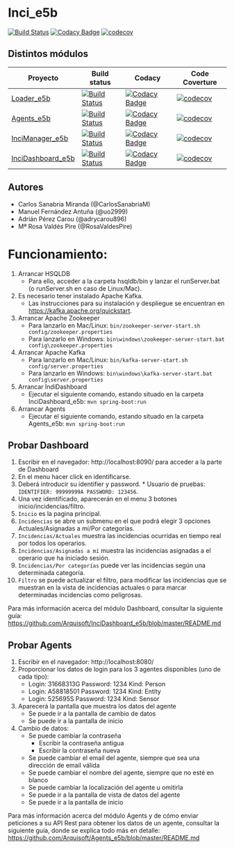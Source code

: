 # Inci_e5b
[![Build Status](https://travis-ci.org/Arquisoft/Inci_e5b.svg?branch=master)](https://travis-ci.org/Arquisoft/Inci_e5b)
[![Codacy Badge](https://api.codacy.com/project/badge/Grade/b9f2956baa714f48b3e0a642d24886b5)](https://www.codacy.com/app/CarlosSanabriaM/Inci_e5b?utm_source=github.com&amp;utm_medium=referral&amp;utm_content=Arquisoft/Inci_e5b&amp;utm_campaign=Badge_Grade)
[![codecov](https://codecov.io/gh/Arquisoft/Inci_e5b/branch/master/graph/badge.svg)](https://codecov.io/gh/Arquisoft/Inci_e5b)

## Distintos módulos

| Proyecto | Build status | Codacy | Code Coverture | 
|----------|--------------|--------|----------------|
[Loader_e5b](https://github.com/Arquisoft/Loader_e5b) | [![Build Status](https://travis-ci.org/Arquisoft/Loader_e5b.svg?branch=master)](https://travis-ci.org/Arquisoft/Loader_e5b) | [![Codacy Badge](https://api.codacy.com/project/badge/Grade/97d6326cbcbb4c638d59879facacaf32)](https://www.codacy.com/app/jelabra/Loader_e5b?utm_source=github.com&amp;utm_medium=referral&amp;utm_content=Arquisoft/Loader_e5b&amp;utm_campaign=Badge_Grade) | [![codecov](https://codecov.io/gh/Arquisoft/Loader_e5b/branch/master/graph/badge.svg)](https://codecov.io/gh/Arquisoft/Loader_e5b)
[Agents_e5b](https://github.com/Arquisoft/Agents_e5b) | [![Build Status](https://travis-ci.org/Arquisoft/Agents_e5b.svg?branch=master)](https://travis-ci.org/Arquisoft/Agents_e5b) | [![Codacy Badge](https://api.codacy.com/project/badge/Grade/2d1976960db9415892b85d741bb4a336)](https://www.codacy.com/app/jelabra/Agents_e5b?utm_source=github.com&amp;utm_medium=referral&amp;utm_content=Arquisoft/Agents_e5b&amp;utm_campaign=Badge_Grade) | [![codecov](https://codecov.io/gh/Arquisoft/Agents_e5b/branch/master/graph/badge.svg)](https://codecov.io/gh/Arquisoft/Agents_e5b)
[InciManager_e5b](https://github.com/Arquisoft/InciManager_e5b) | [![Build Status](https://travis-ci.org/Arquisoft/InciManager_e5b.svg?branch=master)](https://travis-ci.org/Arquisoft/InciManager_e5b) | [![Codacy Badge](https://api.codacy.com/project/badge/Grade/97d6326cbcbb4c638d59879facacaf32)](https://www.codacy.com/app/jelabra/InciManager_e5b?utm_source=github.com&amp;utm_medium=referral&amp;utm_content=Arquisoft/InciManager_e5b&amp;utm_campaign=Badge_Grade) | [![codecov](https://codecov.io/gh/Arquisoft/InciManager_e5b/branch/master/graph/badge.svg)](https://codecov.io/gh/Arquisoft/InciManager_e5b)
[InciDashboard_e5b](https://github.com/Arquisoft/InciDashboard_e5b) | [![Build Status](https://travis-ci.org/Arquisoft/InciDashboard_e5b.svg?branch=master)](https://travis-ci.org/Arquisoft/InciDashboard_e5b) | [![Codacy Badge](https://api.codacy.com/project/badge/Grade/2d1976960db9415892b85d741bb4a336)](https://www.codacy.com/app/jelabra/InciDashboard_e5b?utm_source=github.com&amp;utm_medium=referral&amp;utm_content=Arquisoft/InciDashboard_e5b&amp;utm_campaign=Badge_Grade) | [![codecov](https://codecov.io/gh/Arquisoft/InciDashboard_e5b/branch/master/graph/badge.svg)](https://codecov.io/gh/Arquisoft/InciDashboard_e5b)

## Autores
- Carlos Sanabria Miranda (@CarlosSanabriaM)
- Manuel Fernández Antuña (@uo2999)
- Adrián Pérez Carou (@adrycarou896)
- Mª Rosa Valdés Pire (@RosaValdesPire)

# Funcionamiento:

1. Arrancar HSQLDB
   * Para ello, acceder a la carpeta hsqldb/bin y lanzar el runServer.bat (o runServer.sh en caso de Linux/Mac).
2. Es necesario tener instalado Apache Kafka. 
   * Las instrucciones para su instalación y despliegue se encuentran en https://kafka.apache.org/quickstart.
2. Arrancar Apache Zookeeper
   * Para lanzarlo en Mac/Linux: ``bin/zookeeper-server-start.sh config/zookeeper.properties``
   * Para lanzarlo en Windows: ``bin\windows\zookeeper-server-start.bat config\zookeeper.properties``
3. Arrancar Apache Kafka
   * Para lanzarlo en Mac/Linux: ``bin/kafka-server-start.sh config/server.properties``
   * Para lanzarlo en Windows: ``bin\windows\kafka-server-start.bat config\server.properties``
4. Arrancar IndiDashboard
   * Ejecutar el siguiente comando, estando situado en la carpeta InciDashboard_e5b: ``mvn spring-boot:run``
5. Arrancar Agents
   * Ejecutar el siguiente comando, estando situado en la carpeta Agents_e5b: ``mvn spring-boot:run``

## Probar Dashboard
  1. Escribir en el navegador: http://localhost:8090/ para acceder a la parte de Dashboard
  2. En el menu hacer click en identificarse.
  3. Deberá introducir su identifier y password.
    * Usuario de pruebas: ``IDENTIFIER: 99999999A PASSWORD: 123456``.
  4. Una vez identificado, aparecerán en el menu 3 botones inicio/incidencias/filtro.
  5. ``Inicio`` es la pagina principal.
  6. ``Incidencias`` se abre un submenu en el que podrá elegir 3 opciones Actuales/Asignadas a mí/Por categorías.
  7. ``Incidencias/Actuales`` muestra las incidencias ocurridas en tiempo real por todos los operarios.
  8. ``Incidencias/Asignadas a mí`` muestra las incidencias asignadas a el operario que ha iniciado sesión.
  9. ``Incidencias/Por categorías`` puede ver las incidencias según una determinada categoría.
  10. ``Filtro`` se puede actualizar el filtro, para modificar las incidencias que se muestran en la vista de incidencias actuales o para marcar determinadas incidencias como peligrosas.

Para más información acerca del módulo Dashboard, consultar la siguiente guía: https://github.com/Arquisoft/InciDashboard_e5b/blob/master/README.md
  
## Probar Agents
  1. Escribir en el navegador: http://localhost:8080/
  2. Proporcionar los datos de login para los 3 agentes disponibles (uno de cada tipo):
     * Login: 31668313G  Password: 1234  Kind: Person
     * Login: A58818501  Password: 1234  Kind: Entity
     * Login: 525695S    Password: 1234  Kind: Sensor
  3. Aparecerá la pantalla que muestra los datos del agente
     * Se puede ir a la pantalla de cambio de datos
     * Se puede ir a la pantalla de inicio
  4. Cambio de datos:
     * Se puede cambiar la contraseña
       * Escribir la contraseña antigua
       * Escribir la contraseña nueva
     * Se puede cambiar el email del agente, siempre que sea una dirección de email válida 
     * Se puede cambiar el nombre del agente, siempre que no esté en blanco
     * Se puede cambiar la localización del agente u omitirla
     * Se puede ir a la pantalla de vista de datos del agente
     * Se puede ir a la pantalla de inicio

Para más información acerca del módulo Agents y de cómo enviar peticiones a su API Rest para obtener los datos de un agente, consultar la siguiente guía, donde se explica todo más en detalle: https://github.com/Arquisoft/Agents_e5b/blob/master/README.md 
